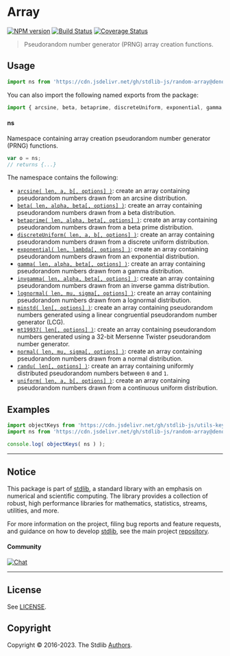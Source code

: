 <!--

@license Apache-2.0

Copyright (c) 2023 The Stdlib Authors.

Licensed under the Apache License, Version 2.0 (the "License");
you may not use this file except in compliance with the License.
You may obtain a copy of the License at

   http://www.apache.org/licenses/LICENSE-2.0

Unless required by applicable law or agreed to in writing, software
distributed under the License is distributed on an "AS IS" BASIS,
WITHOUT WARRANTIES OR CONDITIONS OF ANY KIND, either express or implied.
See the License for the specific language governing permissions and
limitations under the License.

-->

# Array

[![NPM version][npm-image]][npm-url] [![Build Status][test-image]][test-url] [![Coverage Status][coverage-image]][coverage-url] <!-- [![dependencies][dependencies-image]][dependencies-url] -->

> Pseudorandom number generator (PRNG) array creation functions.



<section class="usage">

## Usage

```javascript
import ns from 'https://cdn.jsdelivr.net/gh/stdlib-js/random-array@deno/mod.js';
```

You can also import the following named exports from the package:

```javascript
import { arcsine, beta, betaprime, discreteUniform, exponential, gamma, invgamma, lognormal, minstd, minstdShuffle, mt19937, normal, randu, uniform } from 'https://cdn.jsdelivr.net/gh/stdlib-js/random-array@deno/mod.js';
```

#### ns

Namespace containing array creation pseudorandom number generator (PRNG) functions.

```javascript
var o = ns;
// returns {...}
```

The namespace contains the following:

<!-- <toc pattern="*"> -->

<div class="namespace-toc">

-   <span class="signature">[`arcsine( len, a, b[, options] )`][@stdlib/random/array/arcsine]</span><span class="delimiter">: </span><span class="description">create an array containing pseudorandom numbers drawn from an arcsine distribution.</span>
-   <span class="signature">[`beta( len, alpha, beta[, options] )`][@stdlib/random/array/beta]</span><span class="delimiter">: </span><span class="description">create an array containing pseudorandom numbers drawn from a beta distribution.</span>
-   <span class="signature">[`betaprime( len, alpha, beta[, options] )`][@stdlib/random/array/betaprime]</span><span class="delimiter">: </span><span class="description">create an array containing pseudorandom numbers drawn from a beta prime distribution.</span>
-   <span class="signature">[`discreteUniform( len, a, b[, options] )`][@stdlib/random/array/discrete-uniform]</span><span class="delimiter">: </span><span class="description">create an array containing pseudorandom numbers drawn from a discrete uniform distribution.</span>
-   <span class="signature">[`exponential( len, lambda[, options] )`][@stdlib/random/array/exponential]</span><span class="delimiter">: </span><span class="description">create an array containing pseudorandom numbers drawn from an exponential distribution.</span>
-   <span class="signature">[`gamma( len, alpha, beta[, options] )`][@stdlib/random/array/gamma]</span><span class="delimiter">: </span><span class="description">create an array containing pseudorandom numbers drawn from a gamma distribution.</span>
-   <span class="signature">[`invgamma( len, alpha, beta[, options] )`][@stdlib/random/array/invgamma]</span><span class="delimiter">: </span><span class="description">create an array containing pseudorandom numbers drawn from an inverse gamma distribution.</span>
-   <span class="signature">[`lognormal( len, mu, sigma[, options] )`][@stdlib/random/array/lognormal]</span><span class="delimiter">: </span><span class="description">create an array containing pseudorandom numbers drawn from a lognormal distribution.</span>
-   <span class="signature">[`minstd( len[, options] )`][@stdlib/random/array/minstd]</span><span class="delimiter">: </span><span class="description">create an array containing pseudorandom numbers generated using a linear congruential pseudorandom number generator (LCG).</span>
-   <span class="signature">[`mt19937( len[, options] )`][@stdlib/random/array/mt19937]</span><span class="delimiter">: </span><span class="description">create an array containing pseudorandom numbers generated using a 32-bit Mersenne Twister pseudorandom number generator.</span>
-   <span class="signature">[`normal( len, mu, sigma[, options] )`][@stdlib/random/array/normal]</span><span class="delimiter">: </span><span class="description">create an array containing pseudorandom numbers drawn from a normal distribution.</span>
-   <span class="signature">[`randu( len[, options] )`][@stdlib/random/array/randu]</span><span class="delimiter">: </span><span class="description">create an array containing uniformly distributed pseudorandom numbers between `0` and `1`.</span>
-   <span class="signature">[`uniform( len, a, b[, options] )`][@stdlib/random/array/uniform]</span><span class="delimiter">: </span><span class="description">create an array containing pseudorandom numbers drawn from a continuous uniform distribution.</span>

</div>

<!-- </toc> -->

</section>

<!-- /.usage -->

<section class="examples">

## Examples

<!-- TODO: better examples -->

<!-- eslint no-undef: "error" -->

```javascript
import objectKeys from 'https://cdn.jsdelivr.net/gh/stdlib-js/utils-keys@deno/mod.js';
import ns from 'https://cdn.jsdelivr.net/gh/stdlib-js/random-array@deno/mod.js';

console.log( objectKeys( ns ) );
```

</section>

<!-- /.examples -->

<!-- Section for related `stdlib` packages. Do not manually edit this section, as it is automatically populated. -->

<section class="related">

</section>

<!-- /.related -->

<!-- Section for all links. Make sure to keep an empty line after the `section` element and another before the `/section` close. -->


<section class="main-repo" >

* * *

## Notice

This package is part of [stdlib][stdlib], a standard library with an emphasis on numerical and scientific computing. The library provides a collection of robust, high performance libraries for mathematics, statistics, streams, utilities, and more.

For more information on the project, filing bug reports and feature requests, and guidance on how to develop [stdlib][stdlib], see the main project [repository][stdlib].

#### Community

[![Chat][chat-image]][chat-url]

---

## License

See [LICENSE][stdlib-license].


## Copyright

Copyright &copy; 2016-2023. The Stdlib [Authors][stdlib-authors].

</section>

<!-- /.stdlib -->

<!-- Section for all links. Make sure to keep an empty line after the `section` element and another before the `/section` close. -->

<section class="links">

[npm-image]: http://img.shields.io/npm/v/@stdlib/random-array.svg
[npm-url]: https://npmjs.org/package/@stdlib/random-array

[test-image]: https://github.com/stdlib-js/random-array/actions/workflows/test.yml/badge.svg?branch=main
[test-url]: https://github.com/stdlib-js/random-array/actions/workflows/test.yml?query=branch:main

[coverage-image]: https://img.shields.io/codecov/c/github/stdlib-js/random-array/main.svg
[coverage-url]: https://codecov.io/github/stdlib-js/random-array?branch=main

<!--

[dependencies-image]: https://img.shields.io/david/stdlib-js/random-array.svg
[dependencies-url]: https://david-dm.org/stdlib-js/random-array/main

-->

[chat-image]: https://img.shields.io/gitter/room/stdlib-js/stdlib.svg
[chat-url]: https://gitter.im/stdlib-js/stdlib/

[stdlib]: https://github.com/stdlib-js/stdlib

[stdlib-authors]: https://github.com/stdlib-js/stdlib/graphs/contributors

[umd]: https://github.com/umdjs/umd
[es-module]: https://developer.mozilla.org/en-US/docs/Web/JavaScript/Guide/Modules

[deno-url]: https://github.com/stdlib-js/random-array/tree/deno
[umd-url]: https://github.com/stdlib-js/random-array/tree/umd
[esm-url]: https://github.com/stdlib-js/random-array/tree/esm
[branches-url]: https://github.com/stdlib-js/random-array/blob/main/branches.md

[stdlib-license]: https://raw.githubusercontent.com/stdlib-js/random-array/main/LICENSE

<!-- <toc-links> -->

[@stdlib/random/array/arcsine]: https://github.com/stdlib-js/random-array-arcsine/tree/deno

[@stdlib/random/array/beta]: https://github.com/stdlib-js/random-array-beta/tree/deno

[@stdlib/random/array/betaprime]: https://github.com/stdlib-js/random-array-betaprime/tree/deno

[@stdlib/random/array/discrete-uniform]: https://github.com/stdlib-js/random-array-discrete-uniform/tree/deno

[@stdlib/random/array/exponential]: https://github.com/stdlib-js/random-array-exponential/tree/deno

[@stdlib/random/array/gamma]: https://github.com/stdlib-js/random-array-gamma/tree/deno

[@stdlib/random/array/invgamma]: https://github.com/stdlib-js/random-array-invgamma/tree/deno

[@stdlib/random/array/lognormal]: https://github.com/stdlib-js/random-array-lognormal/tree/deno

[@stdlib/random/array/minstd]: https://github.com/stdlib-js/random-array-minstd/tree/deno

[@stdlib/random/array/mt19937]: https://github.com/stdlib-js/random-array-mt19937/tree/deno

[@stdlib/random/array/normal]: https://github.com/stdlib-js/random-array-normal/tree/deno

[@stdlib/random/array/randu]: https://github.com/stdlib-js/random-array-randu/tree/deno

[@stdlib/random/array/uniform]: https://github.com/stdlib-js/random-array-uniform/tree/deno

<!-- </toc-links> -->

</section>

<!-- /.links -->
